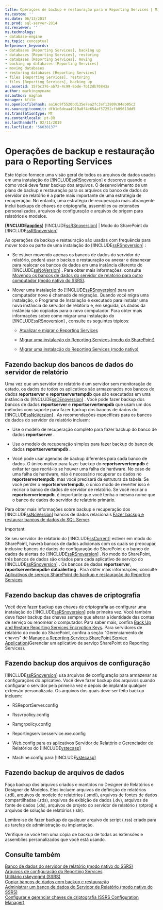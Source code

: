 ```yaml
---
title: Operações de backup e restauração para o Reporting Services | Microsoft Docs
ms.custom: ''
ms.date: 06/13/2017
ms.prod: sql-server-2014
ms.reviewer: ''
ms.technology:
- database-engine
ms.topic: conceptual
helpviewer_keywords:
- databases [Reporting Services], backing up
- databases [Reporting Services], restoring
- databases [Reporting Services], moving
- backing up databases [Reporting Services]
- moving databases
- restoring databases [Reporting Services]
- files [Reporting Services], restoring
- files [Reporting Services], backing up
ms.assetid: 157bc376-ab72-4c99-8bde-7b12db70843a
author: markingmyname
ms.author: maghan
manager: kfile
ms.openlocfilehash: aa16c9f5520bd135e7ea2fc3ef13809c04eb05c2
ms.sourcegitcommit: dfb1e6deaa4919a0f4e654af57252cfb09613dd5
ms.translationtype: MT
ms.contentlocale: pt-BR
ms.lasthandoff: 02/11/2019
ms.locfileid: "56030137"
---
```

# <a name="backup-and-restore-operations-for-reporting-services"></a>Operações de backup e restauração para o Reporting Services
  Este tópico fornece uma visão geral de todos os arquivos de dados usados em uma instalação do [!INCLUDE[ssRSnoversion](../../includes/ssrsnoversion-md.md)] e descreve quando e como você deve fazer backup dos arquivos. O desenvolvimento de um plano de backup e restauração para os arquivos do banco de dados do servidor de relatório é a parte mais importante de uma estratégia de recuperação. No entanto, uma estratégia de recuperação mais abrangente inclui backups de chaves de criptografia, assemblies ou extensões personalizados, arquivos de configuração e arquivos de origem para relatórios e modelos.  
  
 **[!INCLUDE[applies](../../includes/applies-md.md)]**  [!INCLUDE[ssRSnoversion](../../includes/ssrsnoversion-md.md)] | Modo do SharePoint do [!INCLUDE[ssRSnoversion](../../includes/ssrsnoversion-md.md)]   
  
 As operações de backup e restauração são usadas com frequência para mover todo ou parte de uma instalação do [!INCLUDE[ssRSnoversion](../../includes/ssrsnoversion-md.md)] :  
  
-   Se estiver movendo apenas os bancos de dados do servidor de relatório, poderá usar o backup e restauração ou anexar e desanexar para realocar os bancos de dados em uma instância diferente do [!INCLUDE[ssNoVersion](../../includes/ssnoversion-md.md)] . Para obter mais informações, consulte [Movendo os bancos de dados do servidor de relatório para outro computador &#40;modo nativo do SSRS&#41;](../report-server/moving-the-report-server-databases-to-another-computer-ssrs-native-mode.md).  
  
-   Mover uma instalação do [!INCLUDE[ssRSnoversion](../../includes/ssrsnoversion-md.md)] para um computador novo é chamado de migração. Quando você migra uma instalação, o Programa de Instalação é executado para instalar uma nova instância do servidor de relatório e, em seguida, os dados da instância são copiados para o novo computador. Para obter mais informações sobre como migrar uma instalação do [!INCLUDE[ssRSnoversion](../../includes/ssrsnoversion-md.md)] , consulte os seguintes tópicos:  
  
    -   [Atualizar e migrar o Reporting Services](upgrade-and-migrate-reporting-services.md)  
  
    -   [Migrar uma instalação do Reporting Services &#40;modo do SharePoint&#41;](migrate-a-reporting-services-installation-sharepoint-mode.md)  
  
    -   [Migrar uma instalação do Reporting Services &#40;modo nativo&#41;](migrate-a-reporting-services-installation-native-mode.md)  
  
## <a name="backing-up-the-report-server-databases"></a>Fazendo backup dos bancos de dados do servidor de relatório  
 Uma vez que um servidor de relatório é um servidor sem monitoração de estado, os dados de todos os aplicativos são armazenados nos bancos de dados **reportserver** e **reportservertempdb** que são executados em uma instância do [!INCLUDE[ssDEnoversion](../../includes/ssdenoversion-md.md)] . Você pode fazer backup dos bancos de dados **reportserver** e **reportservertempdb** que usam um dos métodos com suporte para fazer backup dos bancos de dados do [!INCLUDE[ssNoVersion](../../includes/ssnoversion-md.md)] . As recomendações específicas para os bancos de dados do servidor de relatório incluem:  
  
-   Use o modelo de recuperação completo para fazer backup do banco de dados **reportserver** .  
  
-   Use o modelo de recuperação simples para fazer backup do banco de dados **reportservertempdb** .  
  
-   Você pode usar agendas de backup diferentes para cada banco de dados. O único motivo para fazer backup do **reportservertempdb** é evitar ter que recriá-lo se houver uma falha de hardware. No caso de uma falha de hardware, não é necessário recuperar os dados no **reportservertempdb**, mas você precisará da estrutura da tabela. Se você perder o **reportservertempdb**, o único modo de reverter isso é recriar o banco de dados de servidor de relatório. Se você recriar o **reportservertempdb**, é importante que você tenha o mesmo nome que o banco de dados do servidor de relatório primário.  
  
 Para obter mais informações sobre backup e recuperação dos [!INCLUDE[ssNoVersion](../../includes/ssnoversion-md.md)] bancos de dados relacionais [Fazer backup e restaurar bancos de dados do SQL Server](../../relational-databases/backup-restore/back-up-and-restore-of-sql-server-databases.md).  
  
> [!IMPORTANT]  
>  Se seu servidor de relatório do [!INCLUDE[ssCurrent](../../includes/sscurrent-md.md)] estiver em modo do SharePoint, haverá bancos de dados adicionais com os quais se preocupar, inclusive bancos de dados de configuração do SharePoint e o banco de dados de alertas do [!INCLUDE[ssRSnoversion](../../includes/ssrsnoversion-md.md)] . No modo do SharePoint, três bancos de dados são criados para cada aplicativo de serviço do [!INCLUDE[ssRSnoversion](../../includes/ssrsnoversion-md.md)] . Os bancos de dados **reportserver**, **reportservertempdb**e **dataalerting** . Para obter mais informações, consulte [Aplicativos de serviço SharePoint de backup e restauração do Reporting Services](../backup-and-restore-reporting-services-sharepoint-service-applications.md)  
  
## <a name="backing-up-the-encryption-keys"></a>Fazendo backup das chaves de criptografia  
 Você deve fazer backup das chaves de criptografia ao configurar uma instalação do [!INCLUDE[ssRSnoversion](../../includes/ssrsnoversion-md.md)] pela primeira vez. Você também deve fazer backup das chaves sempre que alterar a identidade das contas de serviço ou renomear o computador. Para saber mais, confira [Back Up and Restore Reporting Services Encryption Keys](ssrs-encryption-keys-back-up-and-restore-encryption-keys.md). Para servidores de relatório do modo do SharePoint, confira a seção "Gerenciamento de chaves" de [Manage a Reporting Services SharePoint Service Application](../manage-a-reporting-services-sharepoint-service-application.md)(Gerenciar um aplicativo de serviço SharePoint do Reporting Services).  
  
## <a name="backing-up-the-configuration-files"></a>Fazendo backup dos arquivos de configuração  
 [!INCLUDE[ssRSnoversion](../../includes/ssrsnoversion-md.md)] usa arquivos de configuração para armazenar as configurações do aplicativo. Você deve fazer backup dos arquivos quando configurar o servidor pela primeira vez e depois de implantar qualquer extensão personalizada. Os arquivos dos quais deve ser feito backup incluem:  
  
-   RSReportServer.config  
  
-   Rssvrpolicy.config  
  
-   Rsmgrpolicy.config  
  
-   Reportingservicesservice.exe.config  
  
-   Web.config para os aplicativos Servidor de Relatório e Gerenciador de Relatórios do [!INCLUDE[vstecasp](../../includes/vstecasp-md.md)]  
  
-   Machine.config para [!INCLUDE[vstecasp](../../includes/vstecasp-md.md)]  
  
## <a name="backing-up-data-files"></a>Fazendo backup de arquivos de dados  
 Faça backup dos arquivos criados e mantidos no Designer de Relatórios e Designer de Modelos. Eles incluem arquivos de definição de relatórios (.rdl), arquivos de modelo de relatórios (.smdl), arquivos de fontes de dados compartilhadas (.rds), arquivos de exibição de dados (.dv), arquivos de fonte de dados (.ds), arquivos de projeto do servidor de relatório (.rptproj) e arquivos de solução de relatórios (.sln).  
  
 Lembre-se de fazer backup de qualquer arquivo de script (.rss) criado para as tarefas de administração ou implantação.  
  
 Verifique se você tem uma cópia de backup de todas as extensões e assemblies personalizados que você está usando.  
  
## <a name="see-also"></a>Consulte também  
 [Banco de dados do servidor de relatório &#40;modo nativo do SSRS&#41;](../report-server/report-server-database-ssrs-native-mode.md)   
 [Arquivos de configuração do Reporting Services](../report-server/reporting-services-configuration-files.md)   
 [Utilitário rskeymgmt &#40;SSRS&#41;](../tools/rskeymgmt-utility-ssrs.md)   
 [Copiar bancos de dados com backup e restauração](../../relational-databases/databases/copy-databases-with-backup-and-restore.md)   
 [Administrar um banco de dados do Servidor de Relatório &#40;modo nativo do SSRS&#41;](../report-server/administer-a-report-server-database-ssrs-native-mode.md)   
 [Configurar e gerenciar chaves de criptografia &#40;SSRS Configuration Manager&#41;](ssrs-encryption-keys-manage-encryption-keys.md)  
  
  
